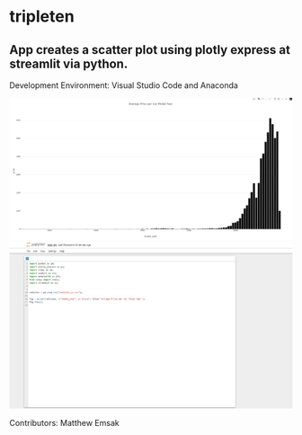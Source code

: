 # tripleten
## App creates a scatter plot using plotly express at streamlit via python.

Development Environment: Visual Studio Code and Anaconda


![]()<img width="723" alt="image" src="https://github.com/matthew813709/Gitimages/blob/1996ee9583c7c5bca07d6e0ea087b16168c42a71/Screenshot%202024-05-14%20133622.png">
![]()<img width="723" alt="image" src="https://github.com/matthew813709/Gitimages/blob/1889648bfde9916cc1227379e7228deb8c4c4b18/Screenshot%202024-05-14%20134158.png">


Contributors: Matthew Emsak

